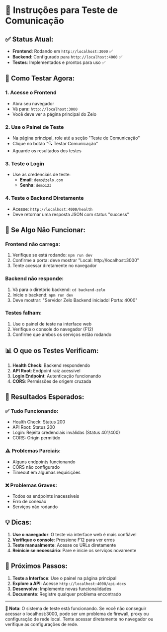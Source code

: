 # 🧪 Instruções para Teste de Comunicação

## ✅ **Status Atual:**

- **Frontend**: Rodando em `http://localhost:3000` ✅
- **Backend**: Configurado para `http://localhost:4000` ✅
- **Testes**: Implementados e prontos para uso ✅

## 🚀 **Como Testar Agora:**

### **1. Acesse o Frontend**
- Abra seu navegador
- Vá para: `http://localhost:3000`
- Você deve ver a página principal do Zelo

### **2. Use o Painel de Teste**
- Na página principal, role até a seção "Teste de Comunicação"
- Clique no botão "🔍 Testar Comunicação"
- Aguarde os resultados dos testes

### **3. Teste o Login**
- Use as credenciais de teste:
  - **Email**: `demo@zelo.com`
  - **Senha**: `demo123`

### **4. Teste o Backend Diretamente**
- Acesse: `http://localhost:4000/health`
- Deve retornar uma resposta JSON com status "success"

## 🔧 **Se Algo Não Funcionar:**

### **Frontend não carrega:**
1. Verifique se está rodando: `npm run dev`
2. Confirme a porta: deve mostrar "Local: http://localhost:3000"
3. Tente acessar diretamente no navegador

### **Backend não responde:**
1. Vá para o diretório backend: `cd backend-zelo`
2. Inicie o backend: `npm run dev`
3. Deve mostrar: "Servidor Zelo Backend iniciado! Porta: 4000"

### **Testes falham:**
1. Use o painel de teste na interface web
2. Verifique o console do navegador (F12)
3. Confirme que ambos os serviços estão rodando

## 📊 **O que os Testes Verificam:**

1. **Health Check**: Backend respondendo
2. **API Root**: Endpoint raiz acessível
3. **Login Endpoint**: Autenticação funcionando
4. **CORS**: Permissões de origem cruzada

## 🎯 **Resultados Esperados:**

### **✅ Tudo Funcionando:**
- Health Check: Status 200
- API Root: Status 200
- Login: Rejeita credenciais inválidas (Status 401/400)
- CORS: Origin permitido

### **⚠️ Problemas Parciais:**
- Alguns endpoints funcionando
- CORS não configurado
- Timeout em algumas requisições

### **❌ Problemas Graves:**
- Todos os endpoints inacessíveis
- Erro de conexão
- Serviços não rodando

## 💡 **Dicas:**

1. **Use o navegador**: O teste via interface web é mais confiável
2. **Verifique o console**: Pressione F12 para ver erros
3. **Teste manualmente**: Acesse os URLs diretamente
4. **Reinicie se necessário**: Pare e inicie os serviços novamente

## 🎉 **Próximos Passos:**

1. **Teste a Interface**: Use o painel na página principal
2. **Explore a API**: Acesse `http://localhost:4000/api-docs`
3. **Desenvolva**: Implemente novas funcionalidades
4. **Documente**: Registre qualquer problema encontrado

---

**📝 Nota**: O sistema de teste está funcionando. Se você não conseguir acessar o localhost:3000, pode ser um problema de firewall, proxy ou configuração de rede local. Tente acessar diretamente no navegador ou verifique as configurações de rede.

